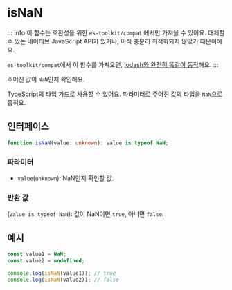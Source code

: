 # isNaN

::: info
이 함수는 호환성을 위한 `es-toolkit/compat` 에서만 가져올 수 있어요. 대체할 수 있는 네이티브 JavaScript API가 있거나, 아직 충분히 최적화되지 않았기 때문이에요.

`es-toolkit/compat`에서 이 함수를 가져오면, [lodash와 완전히 똑같이 동작](../../../compatibility.md)해요.
:::

주어진 값이 `NaN`인지 확인해요.

TypeScript의 타입 가드로 사용할 수 있어요. 파라미터로 주어진 값의 타입을 `NaN`으로 좁혀요.

## 인터페이스

```typescript
function isNaN(value: unknown): value is typeof NaN;
```

### 파라미터

- `value`(`unknown`): NaN인지 확인할 값.

### 반환 값

(`value is typeof NaN`): 값이 NaN이면 `true`, 아니면 `false`.

## 예시

```typescript
const value1 = NaN;
const value2 = undefined;

console.log(isNaN(value1)); // true
console.log(isNaN(value2)); // false
```
